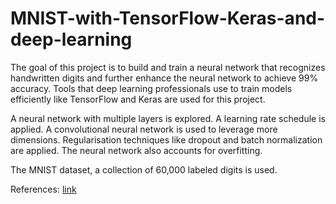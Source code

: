 # MNIST-with-TensorFlow-Keras-and-deep-learning

The goal of this project is to build and train a neural network that recognizes handwritten digits and further enhance the neural network to achieve 99% accuracy. Tools that deep learning professionals use to train models efficiently like TensorFlow and Keras are used for this project.

A neural network with multiple layers is explored. A learning rate schedule is applied. A convolutional neural network is used to leverage more dimensions. Regularisation techniques like dropout and batch normalization are applied. The neural network also accounts for overfitting.

The MNIST dataset, a collection of 60,000 labeled digits is used.

References:
[link](https://codelabs.developers.google.com/codelabs/cloud-tensorflow-mnist?hl=en)

